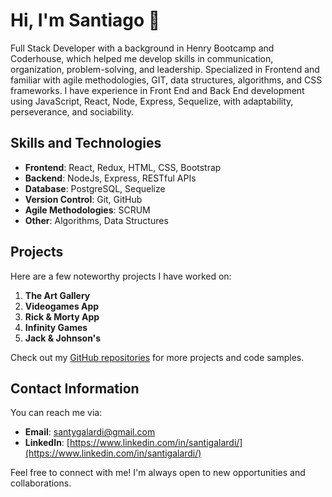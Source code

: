 # Hi, I'm Santiago 👋

Full Stack Developer with a background in Henry Bootcamp and Coderhouse, which helped me develop skills in communication, organization, problem-solving, and leadership. Specialized in Frontend and familiar with agile methodologies, GIT, data structures, algorithms, and CSS frameworks. I have experience in Front End and Back End development using JavaScript, React, Node, Express, Sequelize, with adaptability, perseverance, and sociability.

## Skills and Technologies
- **Frontend**: React, Redux, HTML, CSS, Bootstrap
- **Backend**: NodeJs, Express, RESTful APIs
- **Database**: PostgreSQL, Sequelize
- **Version Control**: Git, GitHub
- **Agile Methodologies**: SCRUM
- **Other**: Algorithms, Data Structures

## Projects
Here are a few noteworthy projects I have worked on:

1. **The Art Gallery**
2. **Videogames App**
3. **Rick & Morty App**
4. **Infinity Games**
5. **Jack & Johnson's**

Check out my [GitHub repositories](https://github.com/santigalardi?tab=repositories) for more projects and code samples.

## Contact Information
You can reach me via:

- **Email**: santygalardi@gmail.com
- **LinkedIn**: [https://www.linkedin.com/in/santigalardi/](https://www.linkedin.com/in/santigalardi/)

Feel free to connect with me! I'm always open to new opportunities and collaborations.
